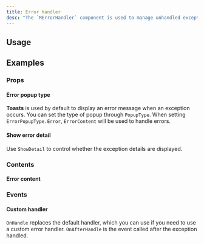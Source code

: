 ```yaml
---
title: Error handler
desc: "The `MErrorHandler` component is used to manage unhandled exceptions."
---
```


## Usage

<masa-example file="Examples.components.error_handler.Usage"></masa-example>

<app-alert type="warning" content="Exceptions that occur outside the MASA Blazor components can catch but do not prevent state refresh, for example: `<button @onclick=''>throw exception</button>`."></app-alert>

<app-alert content="When an exception occurs in the life cycle, try to use `ErrorContent` instead."></app-alert>

## Examples

### Props

#### Error popup type

**Toasts** is used by default to display an error message when an exception occurs. You can set the type of popup through `PopupType`. When setting `ErrorPopupType.Error`, `ErrorContent` will be used to handle errors.

<masa-example file="Examples.components.error_handler.PopupType"></masa-example>

#### Show error detail

Use `ShowDetail` to control whether the exception details are displayed.

<masa-example file="Examples.components.error_handler.ShowDetail"></masa-example>

### Contents

#### Error content

<masa-example file="Examples.components.error_handler.ErrorContent"></masa-example>

### Events

#### Custom handler

`OnHandle` replaces the default handler, which you can use if you need to use a custom error handler. `OnAfterHandle` is the event called after the exception handled.

<masa-example file="Examples.components.error_handler.CustomHandler"></masa-example>
